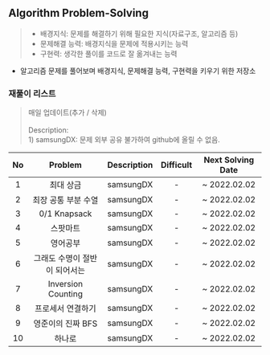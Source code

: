 ## Algorithm Problem-Solving
>- 배경지식: 문제를 해결하기 위해 필요한 지식(자료구조, 알고리즘 등)
>- 문제해결 능력: 배경지식을 문제에 적용시키는 능력
>- 구현력: 생각한 풀이를 코드로 잘 옮겨내는 능력

- 알고리즘 문제를 풀어보며 배경지식, 문제해결 능력, 구현력을 키우기 위한 저장소

### 재풀이 리스트
>매일 업데이트(추가 / 삭제)
><br>
><br>Description: 
> <br>1) samsungDX: 문제 외부 공유 불가하여 github에 올릴 수 없음.

| No | Problem | Description | Difficult | Next Solving Date |
|:------:|:---------:|:---------:|:-----------:|:-----------:|
| 1 | 최대 상금 | samsungDX | - | ~ 2022.02.02 |
| 2 | 최장 공통 부분 수열 | samsungDX | - | ~ 2022.02.02 |
| 3 | 0/1 Knapsack | samsungDX | - | ~ 2022.02.02 |
| 4 | 스팟마트 | samsungDX | - | ~ 2022.02.02 |
| 5 | 영어공부 | samsungDX | - | ~ 2022.02.02 |
| 6 | 그래도 수명이 절반이 되어서는 | samsungDX | - | ~ 2022.02.02 |
| 7 | Inversion Counting | samsungDX | - | ~ 2022.02.02 |
| 8 | 프로세서 연결하기 | samsungDX | - | ~ 2022.02.02 |
| 9 | 영준이의 진짜 BFS | samsungDX | - | ~ 2022.02.02 |
| 10 | 하나로 | samsungDX | - | ~ 2022.02.02 |
